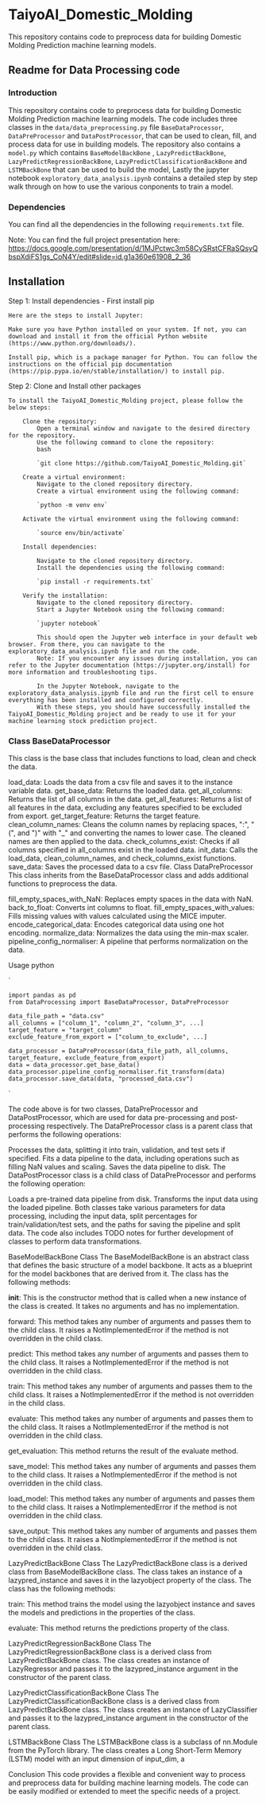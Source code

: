 # TaiyoAI_Domestic_Molding
This repository contains code to preprocess data for building Domestic Molding Prediction  machine learning models.

## Readme for Data Processing code

### Introduction
This repository contains code to preprocess data for building Domestic Molding Prediction
 machine learning models. The code includes three classes in the `data/data_preprocessing.py` file `BaseDataProcessor`, `DataPreProcessor` and `DataPostProcessor`, that can be used to clean, fill, and process data for use in building models. The repository also contains a `model.py` which contains     `BaseModelBackBone` , `LazyPredictBackBone`, `LazyPredictRegressionBackBone`, `LazyPredictClassificationBackBone` and `LSTMBackBone` that can be used to build the model, Lastly the jupyter notebook `exploratory_data_analysis.ipynb` contains a detailed step by step walk through on how to use the various conponents to train a model.

### Dependencies
You can find all the dependencies in the following `requirements.txt` file.

Note: You can find the full project presentation here: https://docs.google.com/presentation/d/1MJPctwc3m58CySRstCFRaSQsyQbspXdiFS1gs_CoN4Y/edit#slide=id.g1a360e61908_2_36
## Installation

Step 1: Install dependencies - First install pip

    Here are the steps to install Jupyter:

    Make sure you have Python installed on your system. If not, you can download and install it from the official Python website (https://www.python.org/downloads/).

    Install pip, which is a package manager for Python. You can follow the instructions on the official pip documentation (https://pip.pypa.io/en/stable/installation/) to install pip.

Step 2: Clone and Install other packages

    To install the TaiyoAI_Domestic_Molding project, please follow the below steps:

        Clone the repository:
            Open a terminal window and navigate to the desired directory for the repository.
            Use the following command to clone the repository:
            bash
            
            `git clone https://github.com/TaiyoAI_Domestic_Molding.git`

        Create a virtual environment:
            Navigate to the cloned repository directory.
            Create a virtual environment using the following command:
        
            `python -m venv env`

        Activate the virtual environment using the following command:

            `source env/bin/activate`

        Install dependencies:
        
            Navigate to the cloned repository directory.
            Install the dependencies using the following command:
        
            `pip install -r requirements.txt`
            
        Verify the installation:
            Navigate to the cloned repository directory.
            Start a Jupyter Notebook using the following command:

            `jupyter notebook`

            This should open the Jupyter web interface in your default web browser. From there, you can navigate to the exploratory_data_analysis.ipynb file and run the code.
            Note: If you encounter any issues during installation, you can refer to the Jupyter documentation (https://jupyter.org/install) for more information and troubleshooting tips.
            
            In the Jupyter Notebook, navigate to the exploratory_data_analysis.ipynb file and run the first cell to ensure everything has been installed and configured correctly.
            With these steps, you should have successfully installed the TaiyoAI_Domestic_Molding project and be ready to use it for your machine learning stock prediction project.


### Class BaseDataProcessor

This class is the base class that includes functions to load, clean and check the data.

load_data: Loads the data from a csv file and saves it to the instance variable data.
get_base_data: Returns the loaded data.
get_all_columns: Returns the list of all columns in the data.
get_all_features: Returns a list of all features in the data, excluding any features specified to be excluded from export.
get_target_feature: Returns the target feature.
clean_column_names: Cleans the column names by replacing spaces, ":", "(", and ")" with "_" and converting the names to lower case. The cleaned names are then applied to the data.
check_columns_exist: Checks if all columns specified in all_columns exist in the loaded data.
init_data: Calls the load_data, clean_column_names, and check_columns_exist functions.
save_data: Saves the processed data to a csv file.
Class DataPreProcessor
This class inherits from the BaseDataProcessor class and adds additional functions to preprocess the data.

fill_empty_spaces_with_NaN: Replaces empty spaces in the data with NaN.
back_to_float: Converts int columns to float.
fill_empty_spaces_with_values: Fills missing values with values calculated using the MICE imputer.
encode_categorical_data: Encodes categorical data using one hot encoding.
normalize_data: Normalizes the data using the min-max scaler.
pipeline_config_normaliser: A pipeline that performs normalization on the data.

Usage
python

`

    import pandas as pd
    from DataProcessing import BaseDataProcessor, DataPreProcessor

    data_file_path = "data.csv"
    all_columns = ["column_1", "column_2", "column_3", ...]
    target_feature = "target_column"
    exclude_feature_from_export = ["column_to_exclude", ...]

    data_processor = DataPreProcessor(data_file_path, all_columns, target_feature, exclude_feature_from_export)
    data = data_processor.get_base_data()
    data_processor.pipeline_config_normaliser.fit_transform(data)
    data_processor.save_data(data, "processed_data.csv")
`

The code above is for two classes, DataPreProcessor and DataPostProcessor, which are used for data pre-processing and post-processing respectively. The DataPreProcessor class is a parent class that performs the following operations:

Processes the data, splitting it into train, validation, and test sets if specified.
Fits a data pipeline to the data, including operations such as filling NaN values and scaling.
Saves the data pipeline to disk.
The DataPostProcessor class is a child class of DataPreProcessor and performs the following operation:

Loads a pre-trained data pipeline from disk.
Transforms the input data using the loaded pipeline.
Both classes take various parameters for data processing, including the input data, split percentages for train/validation/test sets, and the paths for saving the pipeline and split data. The code also includes TODO notes for further development of classes to perform data transformations.

BaseModelBackBone Class
The BaseModelBackBone is an abstract class that defines the basic structure of a model backbone. It acts as a blueprint for the model backbones that are derived from it. The class has the following methods:

__init__: This is the constructor method that is called when a new instance of the class is created. It takes no arguments and has no implementation.

forward: This method takes any number of arguments and passes them to the child class. It raises a NotImplementedError if the method is not overridden in the child class.

predict: This method takes any number of arguments and passes them to the child class. It raises a NotImplementedError if the method is not overridden in the child class.

train: This method takes any number of arguments and passes them to the child class. It raises a NotImplementedError if the method is not overridden in the child class.

evaluate: This method takes any number of arguments and passes them to the child class. It raises a NotImplementedError if the method is not overridden in the child class.

get_evaluation: This method returns the result of the evaluate method.

save_model: This method takes any number of arguments and passes them to the child class. It raises a NotImplementedError if the method is not overridden in the child class.

load_model: This method takes any number of arguments and passes them to the child class. It raises a NotImplementedError if the method is not overridden in the child class.

save_output: This method takes any number of arguments and passes them to the child class. It raises a NotImplementedError if the method is not overridden in the child class.

LazyPredictBackBone Class
The LazyPredictBackBone class is a derived class from BaseModelBackBone class. The class takes an instance of a lazypred_instance and saves it in the lazyobject property of the class. The class has the following methods:

train: This method trains the model using the lazyobject instance and saves the models and predictions in the properties of the class.

evaluate: This method returns the predictions property of the class.

LazyPredictRegressionBackBone Class
The LazyPredictRegressionBackBone class is a derived class from LazyPredictBackBone class. The class creates an instance of LazyRegressor and passes it to the lazypred_instance argument in the constructor of the parent class.

LazyPredictClassificationBackBone Class
The LazyPredictClassificationBackBone class is a derived class from LazyPredictBackBone class. The class creates an instance of LazyClassifier and passes it to the lazypred_instance argument in the constructor of the parent class.

LSTMBackBone Class
The LSTMBackBone class is a subclass of nn.Module from the PyTorch library. The class creates a Long Short-Term Memory (LSTM) model with an input dimension of input_dim, a

Conclusion
This code provides a flexible and convenient way to process and preprocess data for building machine learning models. The code can be easily modified or extended to meet the specific needs of a project.